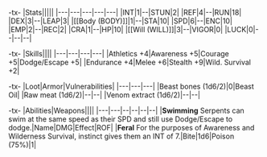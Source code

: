 -tx-
|Stats|||||
|---|---|---|---|---|
|INT|1|--|STUN|2|
|REF|4|--|RUN|18|
|DEX|3|--|LEAP|3|
|[[Body (BODY)]]|1|--|STA|10|
|SPD|6|--|ENC|10|
|EMP|2|--|REC|2|
|CRA|1|--|HP|10|
|[[Will (WILL)]]|3|--|VIGOR|0|
|LUCK|0|--|--|--|

-tx-
|Skills||||
|---|---|---|---|
|Athletics +4|Awareness +5|Courage +5|Dodge/Escape +5|
|Endurance +4|Melee +6|Stealth +9|Wild. Survival +2|

-tx-
|Loot|Armor|Vulnerabilities|
|---|---|---|
|Beast bones (1d6/2)|0|Beast Oil|
|Raw meat (1d6/2)|--|--|
|Venom extract (1d6/2)|--|--|

-tx-
|Abilities|Weapons||||
|---|---|--|--|--|--|
|**Swimming** Serpents can swim at the same speed as their SPD and still use Dodge/Escape to dodge.|Name|DMG|Effect|ROF|
|**Feral** For the purposes of Awareness and Wilderness Survival, instinct gives them an INT of 7.|Bite|1d6|Poison (75%)|1|
